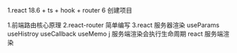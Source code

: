 1.react 18.6 + ts + hook + router 6 创建项目

1.前端路由核心原理
2.react-router 简单编写
3.react 服务器渲染
useParams
useHistroy
useCallback
useMemo
j
服务端渲染会执行生命周期
react 服务端渲染
